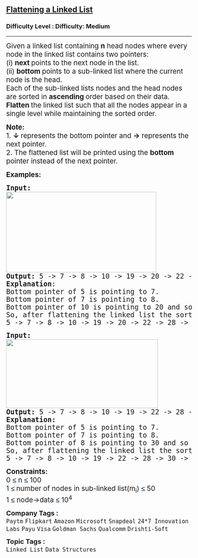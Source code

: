 <h2><a href="https://www.geeksforgeeks.org/problems/flattening-a-linked-list/1?utm_source=geeksforgeeks&utm_medium=article_practice_tab&utm_campaign=article_practice_tab">Flattening a Linked List</a></h2><h3>Difficulty Level : Difficulty: Medium</h3><hr><div class="problems_problem_content__Xm_eO"><p><span style="font-size: 14pt;">Given a linked list containing&nbsp;<strong>n</strong>&nbsp;head nodes where every node in the linked list contains two pointers:</span><br><span style="font-size: 14pt;">(i)&nbsp;<strong>next&nbsp;</strong>points to the next node in the list.</span><br><span style="font-size: 14pt;">(ii)&nbsp;<strong>bottom&nbsp;</strong>points to a sub-linked list where the current node is the head.</span><br><span style="font-size: 14pt;">Each of the sub-linked lists nodes and the head nodes are sorted in <strong>ascending </strong>order based on their data. <strong>F</strong><strong>latten </strong>the linked list such that all the nodes appear in a single level while maintaining the sorted order.</span></p>
<p><span style="font-size: 14pt;"><strong>Note:<br></strong>1. <strong>↓ </strong>represents the bottom pointer and <strong>→</strong>&nbsp;represents the next pointer.<br>2.&nbsp;The flattened list will be printed using the&nbsp;<strong>bottom</strong> pointer instead of the next pointer.</span></p>
<p><span style="font-size: 14pt;"><strong>Examples:</strong></span></p>
<pre><span style="font-size: 14pt;"><strong style="font-size: 14pt;">Input:<br><img src="https://media.geeksforgeeks.org/img-practice/prod/addEditProblem/700192/Web/Other/blobid0_1756383797.webp" width="407" height="219"><br></strong><strong style="font-size: 14pt;">Output:</strong><span style="font-size: 14pt;"> 5 -&gt; 7 -&gt; 8 -&gt; 10 -&gt; 19 -&gt; 20 -&gt; 22 -&gt; 28 -&gt; 40 -&gt; 45.<br></span><strong style="font-size: 14pt;">Explanation</strong><span style="font-size: 14pt;">: <br>Bottom pointer of 5 is pointing to 7.<br>Bottom pointer of 7 is pointing to 8.<br>Bottom pointer of 10 is pointing to 20 and so on.
So, after flattening the linked list the sorted list will be <br></span><span style="font-size: 18.6667px;">5 -&gt; 7 -&gt; 8 -&gt; 10 -&gt; 19 -&gt; 20 -&gt; 22 -&gt; 28 -&gt; 40 -&gt; 45.</span></span></pre>
<pre><span style="font-size: 14pt;"><strong style="font-size: 14pt;">Input:<br><img src="https://media.geeksforgeeks.org/img-practice/prod/addEditProblem/700192/Web/Other/blobid1_1756383851.webp" width="412" height="187"><br></strong><strong style="font-size: 14pt;">Output:</strong><span style="font-size: 14pt;"> 5 -&gt; 7 -&gt; 8 -&gt; 10 -&gt; 19 -&gt; 22 -&gt; 28 -&gt; 30 -&gt; 50<br></span><strong style="font-size: 14pt;">Explanation:<br></strong><span style="font-size: 14pt;">Bottom pointer of 5 is pointing to 7.<br>Bottom pointer of 7 is pointing to 8.<br>Bottom pointer of 8 is pointing to 30 and so on.<br></span><span style="font-size: 18.6667px;">So, after flattening the linked list the sorted list will be 
5 -&gt; 7 -&gt; 8 -&gt; 10 -&gt; 19 -&gt; 22 -&gt; 28 -&gt; 30 -&gt; 50.</span></span></pre>
<p><span style="font-size: 14pt;"><strong>Constraints:</strong></span><br><span style="font-size: 14pt;">0&nbsp;<span style="background-color: #ffffff; color: #001d35; font-family: 'Google Sans', Arial, sans-serif;">≤</span>&nbsp;n <span style="background-color: #ffffff; color: #001d35; font-family: 'Google Sans', Arial, sans-serif;">≤</span>&nbsp;100<br>1&nbsp;<span style="background-color: #ffffff; color: #001d35; font-family: 'Google Sans', Arial, sans-serif;">≤</span><strong>&nbsp;</strong>number of nodes in sub-linked list(m<sub>i</sub>)&nbsp;<span style="background-color: #ffffff; color: #001d35; font-family: 'Google Sans', Arial, sans-serif;">≤</span>&nbsp;50<br>1&nbsp;<span style="background-color: #ffffff; color: #001d35; font-family: 'Google Sans', Arial, sans-serif;">≤</span>&nbsp;node-&gt;data <span style="background-color: #ffffff; color: #001d35; font-family: 'Google Sans', Arial, sans-serif;">≤</span>&nbsp;10<sup>4</sup></span></p></div><p><span style=font-size:18px><strong>Company Tags : </strong><br><code>Paytm</code>&nbsp;<code>Flipkart</code>&nbsp;<code>Amazon</code>&nbsp;<code>Microsoft</code>&nbsp;<code>Snapdeal</code>&nbsp;<code>24*7 Innovation Labs</code>&nbsp;<code>Payu</code>&nbsp;<code>Visa</code>&nbsp;<code>Goldman Sachs</code>&nbsp;<code>Qualcomm</code>&nbsp;<code>Drishti-Soft</code>&nbsp;<br><p><span style=font-size:18px><strong>Topic Tags : </strong><br><code>Linked List</code>&nbsp;<code>Data Structures</code>&nbsp;